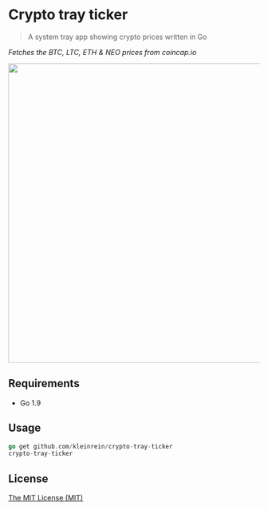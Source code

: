# Crypto tray ticker

> A system tray app showing crypto prices written in Go

*Fetches the BTC, LTC, ETH & NEO prices from coincap.io*

<img src="https://thumbs.gfycat.com/SmugInfantileAstarte-size_restricted.gif" width="600">

## Requirements
- Go 1.9

## Usage

```go
go get github.com/kleinrein/crypto-tray-ticker
crypto-tray-ticker
```

## License
[The MIT License (MIT)](https://opensource.org/licenses/MIT)